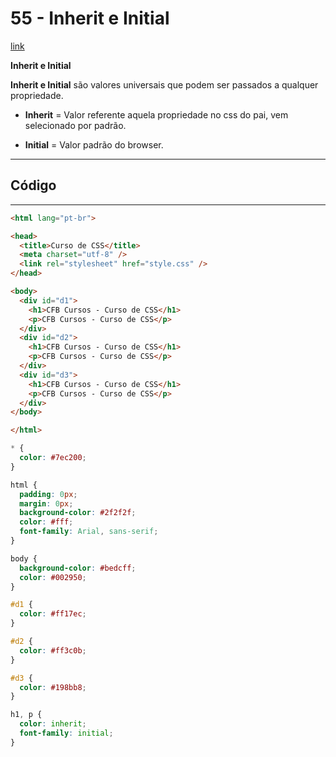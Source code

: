 # 55 - Inherit e Initial

[link](http://cfbcursos.com.br/css3-55-inherit-e-initial/)

**Inherit e Initial**

**Inherit e Initial** são valores universais que podem ser passados a qualquer propriedade.


* **Inherit** = Valor referente aquela propriedade no css do pai, vem selecionado por padrão.

* **Initial** = Valor padrão do browser.

---

## Código

---

```html
<html lang="pt-br">

<head>
  <title>Curso de CSS</title>
  <meta charset="utf-8" />
  <link rel="stylesheet" href="style.css" />
</head>

<body>
  <div id="d1">
    <h1>CFB Cursos - Curso de CSS</h1>
    <p>CFB Cursos - Curso de CSS</p>
  </div>
  <div id="d2">
    <h1>CFB Cursos - Curso de CSS</h1>
    <p>CFB Cursos - Curso de CSS</p>
  </div>
  <div id="d3">
    <h1>CFB Cursos - Curso de CSS</h1>
    <p>CFB Cursos - Curso de CSS</p>
  </div>
</body>

</html>
```


```css
* {
  color: #7ec200;
}

html {
  padding: 0px;
  margin: 0px;
  background-color: #2f2f2f;
  color: #fff;
  font-family: Arial, sans-serif;
}

body {
  background-color: #bedcff;
  color: #002950;
}

#d1 {
  color: #ff17ec;
}

#d2 {
  color: #ff3c0b;
}

#d3 {
  color: #198bb8;
}

h1, p {
  color: inherit;
  font-family: initial;
}
```